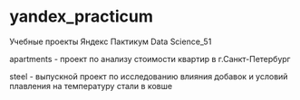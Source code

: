 # yandex_practicum
Учебные проекты Яндекс Пактикум Data Science_51

apartments - проект по анализу стоимости квартир в г.Санкт-Петербург

steel - выпускной проект по исследованию влияния добавок и условий плавления на температуру стали в ковше
